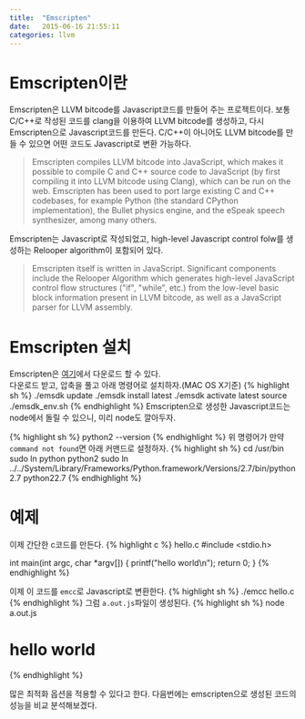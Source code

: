 ```yaml
---
title:  "Emscripten"
date:   2015-06-16 21:55:11
categories: llvm
---
```



# Emscripten이란

Emscripten은 LLVM bitcode를 Javascript코드를 만들어 주는 프로젝트이다. 보통 C/C++로 작성된 코드를 clang을 이용하여 LLVM bitcode를 생성하고, 다시 Emscripten으로 Javascript코드를 만든다. C/C++이 아니어도 LLVM bitcode를 만들 수 있으면 어떤 코드도 Javascript로 변환 가능하다. 

 > Emscripten compiles LLVM bitcode into JavaScript, which makes it possible to compile C and C++ source code to JavaScript (by first compiling it into LLVM bitcode using Clang), which can be run on the web. Emscripten has been used to port large existing C and C++ codebases, for example Python (the standard CPython implementation), the Bullet physics engine, and the eSpeak speech synthesizer, among many others.


Emscripten는 Javascript로 작성되었고, high-level Javascript control folw를 생성하는 Relooper algorithm이 포함되어 있다. 

 > Emscripten itself is written in JavaScript. Significant components include the Relooper Algorithm which generates high-level JavaScript control flow structures ("if", "while", etc.) from the low-level basic block information present in LLVM bitcode, as well as a JavaScript parser for LLVM assembly.

# Emscripten 설치

Emscripten은 [여기](http://kripken.github.io/emscripten-site/docs/getting_started/downloads.html)에서 다운로드 할 수 있다.  
다운로드 받고, 압축을 풀고 아래 명령어로 설치하자.(MAC OS X기준)
{% highlight sh %}
./emsdk update
./emsdk install latest
./emsdk activate latest
source ./emsdk_env.sh
{% endhighlight %}
Emscripten으로 생성한 Javascript코드는 node에서 돌릴 수 있으니, 미리 node도 깔아두자.


{% highlight sh %}
python2 --version
{% endhighlight %}
위 명령어가 만약 `command not found`면 아래 커맨드로 설정하자.
{% highlight sh %}
cd /usr/bin
sudo ln python python2
sudo ln ../../System/Library/Frameworks/Python.framework/Versions/2.7/bin/python2.7 python22.7
{% endhighlight %}

# 예제
이제 간단한 c코드를 만든다.
{% highlight c %}
hello.c
#include <stdio.h>

int main(int argc, char *argv[])
{
    printf("hello world\n");
    return 0;
}
{% endhighlight %}


이제 이 코드를 `emcc`로 Javascript로 변환한다.
{% highlight sh %}
./emcc hello.c
{% endhighlight %}
그럼 `a.out.js`파일이 생성된다.
{% highlight sh %}
node a.out.js

# hello world
{% endhighlight %}

많은 최적화 옵션을 적용할 수 있다고 한다. 다음번에는 emscripten으로 생성된 코드의 성능을 비교 분석해보겠다.